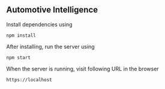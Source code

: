 ## Automotive Intelligence

Install dependencies using

    npm install

After installing, run the server using

    npm start

When the server is running, visit following URL in the browser

    https://localhost
